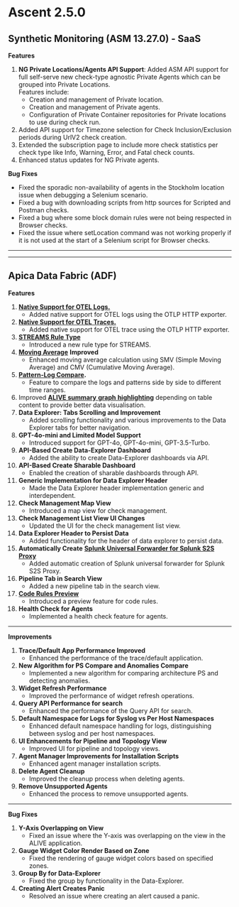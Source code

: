 # Ascent 2.5.0

## &#x20;**Synthetic Monitoring (ASM 13.27.0) - SaaS**

**Features**

1. **NG Private Locations/Agents API Support**: Added ASM API support for full self-serve new check-type agnostic Private Agents which can be grouped into Private Locations.\
   Features include:
   * Creation and management of Private location.
   * Creation and management of Private agents.
   * Configuration of Private Container repositories for Private locations to use during check run.
2. Added API support for Timezone selection for Check Inclusion/Exclusion periods during UrlV2 check creation.
3. Extended the subscription page to include more check statistics per check type like Info, Warning, Error, and Fatal check counts.
4. Enhanced status updates for NG Private agents.

**Bug Fixes**

* Fixed the sporadic non-availability of agents in the Stockholm location issue when debugging a Selenium scenario.
* Fixed a bug with downloading scripts from http sources for Scripted and Postman checks.
* Fixed a bug where some block domain rules were not being respected in Browser checks.
* Fixed the issue where setLocation command was not working properly if it is not used at the start of a Selenium script for Browser checks.

***

***

## **Apica Data Fabric (ADF)**

**Features**

1. [**Native Support for OTEL Logs.**](https://docs.apica.io/api/native-support-for-otel-logs)
   * Added native support for OTEL logs using the OTLP HTTP exporter.
2. [**Native Support for OTEL Traces.**](https://docs.apica.io/api/native-support-for-otel-traces)
   * Added native support for OTEL trace using the OTLP HTTP exporter.
3. [**STREAMS Rule Type**](https://docs.apica.io/flow/rules/stream)
   * Introduced a new rule type for STREAMS.
4. [**Moving Average**](https://docs.apica.io/logiq-events/time-series-ai-ml/averaging) **Improved**
   * Enhanced moving average calculation using SMV (Simple Moving Average) and CMV (Cumulative Moving Average).
5. [**Pattern-Log Compare**](https://docs.apica.io/logiq-events/autonomous-log-interactive-visual-explorer-alive/pattern-compare)**.**
   * Feature to compare the logs and patterns side by side to different time ranges.
6. Improved [**ALIVE summary** **graph** **highlighting**](https://docs.apica.io/logiq-events/autonomous-log-interactive-visual-explorer-alive/alive-pattern-signature-summary#highlighting-data-in-pattern-bar-graphs) depending on table content to provide better data visualisation.
7. **Data Explorer: Tabs Scrolling and Improvement**
   * Added scrolling functionality and various improvements to the Data Explorer tabs for better navigation.
8. **GPT-4o-mini and Limited Model Support**
   * Introduced support for GPT-4o, GPT-4o-mini, GPT-3.5-Turbo.
9. **API-Based Create Data-Explorer Dashboard**
   * Added the ability to create Data-Explorer dashboards via API.
10. **API-Based Create Sharable Dashboard**
    * Enabled the creation of sharable dashboards through API.
11. **Generic Implementation for Data Explorer Header**
    * Made the Data Explorer header implementation generic and interdependent.
12. **Check Management Map View**
    * Introduced a map view for check management.
13. **Check Management List View UI Changes**
    * Updated the UI for the check management list view.
14. **Data Explorer Header to Persist Data**
    * Added functionality for the header of data explorer to persist data.
15. **Automatically Create** [**Splunk Universal Forwarder for Splunk S2S Proxy**](https://docs.apica.io/integrations/list-of-integrations/splunk-forwarding-proxy)
    * Added automatic creation of Splunk universal forwarder for Splunk S2S Proxy.
16. **Pipeline Tab in Search View**
    * Added a new pipeline tab in the search view.
17. [**Code Rules Preview**](https://docs.apica.io/flow/rules/code#testing-code-rule-output)
    * Introduced a preview feature for code rules.
18. **Health Check for Agents**
    * Implemented a health check feature for agents.

***

**Improvements**

1. **Trace/Default App Performance Improved**
   * Enhanced the performance of the trace/default application.
2. **New Algorithm for PS Compare and Anomalies Compare**
   * Implemented a new algorithm for comparing architecture PS and detecting anomalies.
3. **Widget Refresh Performance**
   * Improved the performance of widget refresh operations.
4. **Query API Performance for search**
   * Enhanced the performance of the Query API for search.
5. **Default Namespace for Logs for Syslog vs Per Host Namespaces**
   * Enhanced default namespace handling for logs, distinguishing between syslog and per host namespaces.
6. **UI Enhancements for Pipeline and Topology View**
   * Improved UI for pipeline and topology views.
7. **Agent Manager Improvements for Installation Scripts**
   * Enhanced agent manager installation scripts.
8. **Delete Agent Cleanup**
   * Improved the cleanup process when deleting agents.
9. **Remove Unsupported Agents**
   * Enhanced the process to remove unsupported agents.

***

**Bug Fixes**

1. **Y-Axis Overlapping on View**
   * Fixed an issue where the Y-axis was overlapping on the view in the ALIVE application.
2. **Gauge Widget Color Render Based on Zone**
   * Fixed the rendering of gauge widget colors based on specified zones.
3. **Group By for Data-Explorer**
   * Fixed the group by functionality in the Data-Explorer.
4. **Creating Alert Creates Panic**
   * Resolved an issue where creating an alert caused a panic.
